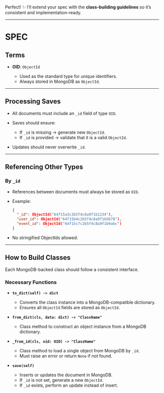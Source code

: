 Perfect! ✨ I’ll extend your spec with the **class-building guidelines** so it’s consistent and implementation-ready.

---

# SPEC

## Terms

* **OID**: `ObjectId`

  * Used as the standard type for unique identifiers.
  * Always stored in MongoDB as `ObjectId`.

---

## Processing Saves

* All documents must include an `_id` field of type `OID`.
* Saves should ensure:

  * If `_id` is missing → generate new `ObjectId`.
  * If `_id` is provided → validate that it is a valid `ObjectId`.
* Updates should never overwrite `_id`.

---

## Referencing Other Types

### By `_id`

* References between documents must always be stored as `OID`.
* Example:

  ```json
  {
    "_id": ObjectId("64f15a3c2b5f4c8a9f1b1234"),
    "user_id": ObjectId("64f15b4c2b5f4c8a9f1b5678"),
    "event_id": ObjectId("64f15c7c2b5f4c8a9f1b9abc")
  }
  ```
* No stringified ObjectIds allowed.

---

## How to Build Classes

Each MongoDB-backed class should follow a consistent interface.

### Necessary Functions

* **`to_dict(self) -> dict`**

  * Converts the class instance into a MongoDB-compatible dictionary.
  * Ensures all `ObjectId` fields are stored as `ObjectId`.

* **`from_dict(cls, data: dict) -> "ClassName"`**

  * Class method to construct an object instance from a MongoDB dictionary.

* **`_from_id(cls, oid: OID) -> "ClassName"`**

  * Class method to load a single object from MongoDB by `_id`.
  * Must raise an error or return `None` if not found.

* **`save(self)`**

  * Inserts or updates the document in MongoDB.
  * If `_id` is not set, generate a new `ObjectId`.
  * If `_id` exists, perform an update instead of insert.

